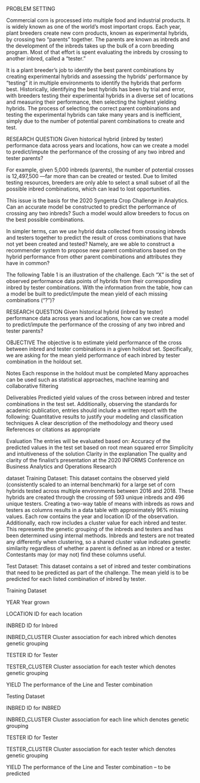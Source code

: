 PROBLEM SETTING


Commercial corn is processed into multiple food and industrial products. It is widely known as one of the world’s most important crops. Each year, plant breeders create new corn products, known as experimental hybrids, by crossing two “parents” together. The parents are known as inbreds and the development of the inbreds takes up the bulk of a corn breeding program. Most of that effort is spent evaluating the inbreds by crossing to another inbred, called a “tester.” 

It is a plant breeder’s job to identify the best parent combinations by creating experimental hybrids and assessing the hybrids’ performance by “testing” it in multiple environments to identify the hybrids that perform best. Historically, identifying the best hybrids has been by trial and error, with breeders testing their experimental hybrids in a diverse set of locations and measuring their performance, then selecting the highest yielding hybrids. The process of selecting the correct parent combinations and testing the experimental hybrids can take many years and is inefficient, simply due to the number of potential parent combinations to create and test.

RESEARCH QUESTION
Given historical hybrid (inbred by tester) performance data across years and locations, how can we create a model to predict/impute the performance of the crossing of any two inbred and tester parents? 

For example, given 5,000 inbreds (parents), the number of potential crosses is 12,497,500 —far more than can be created or tested. Due to limited testing resources, breeders are only able to select a small subset of all the possible inbred combinations, which can lead to lost opportunities. 

This issue is the basis for the 2020 Syngenta Crop Challenge in Analytics. Can an accurate model be constructed to predict the performance of crossing any two inbreds? Such a model would allow breeders to focus on the best possible combinations. 

In simpler terms, can we use hybrid data collected from crossing inbreds and testers together to predict the result of cross combinations that have not yet been created and tested? Namely, are we able to construct a recommender system to propose new parent combinations based on the hybrid performance from other parent combinations and attributes they have in common? 

The following Table 1 is an illustration of the challenge. Each “X” is the set of observed performance data points of hybrids from their corresponding inbred by tester combinations. With the information from the table, how can a model be built to predict/impute the mean yield of each missing combinations (“?”)?


RESEARCH QUESTION
Given historical hybrid (inbred by tester) performance data across years and locations, how can we create a model to predict/impute the performance of the crossing of any two inbred and tester parents? 

OBJECTIVE
The objective is to estimate yield performance of the cross between inbred and tester combinations in a given holdout set. Specifically, we are asking for the mean yield performance of each inbred by tester combination in the holdout set. 

Notes
Each response in the holdout must be completed
Many approaches can be used such as statistical approaches, machine learning and collaborative filtering

Deliverables
Predicted yield values of the cross between inbred and tester combinations in the test set.
Additionally, observing the standards for academic publication, entries should include a written report with the following:
Quantitative results to justify your modeling and classification techniques
A clear description of the methodology and theory used
References or citations as appropriate

Evaluation
The entries will be evaluated based on:
Accuracy of the predicted values in the test set based on root mean squared error
Simplicity and intuitiveness of the solution
Clarity in the explanation
The quality and clarity of the finalist’s presentation at the 2020 INFORMS Conference on Business Analytics and Operations Research

dataset
Training Dataset: This dataset contains the observed yield (consistently scaled to an internal benchmark) for a large set of corn hybrids tested across multiple environments between 2016 and 2018. These hybrids are created through the crossing of 593 unique inbreds and 496 unique testers. Creating a two-way table of means with inbreds as rows and testers as columns results in a data table with approximately 96% missing values. Each row contains the year and location ID of the observation. Additionally, each row includes a cluster value for each inbred and tester. This represents the genetic grouping of the inbreds and testers and has been determined using internal methods. Inbreds and testers are not treated any differently when clustering, so a shared cluster value indicates genetic similarity regardless of whether a parent is defined as an inbred or a tester. Contestants may (or may not) find these columns useful.

Test Dataset: This dataset contains a set of inbred and tester combinations that need to be predicted as part of the challenge. The mean yield is to be predicted for each listed combination of inbred by tester.


Training Dataset	

YEAR	Year grown

LOCATION	ID for each location

INBRED	ID for Inbred

INBRED_CLUSTER	Cluster association for each inbred which denotes genetic grouping

TESTER	ID for Tester

TESTER_CLUSTER	Cluster association for each tester which denotes genetic grouping

YIELD	The performance of the Line and Tester combination


Testing Dataset	

INBRED	ID for INBRED

INBRED_CLUSTER	Cluster association for each line which denotes genetic grouping

TESTER	ID for Tester

TESTER_CLUSTER	Cluster association for each tester which denotes genetic grouping

YIELD	The performance of the Line and Tester combination – to be predicted



